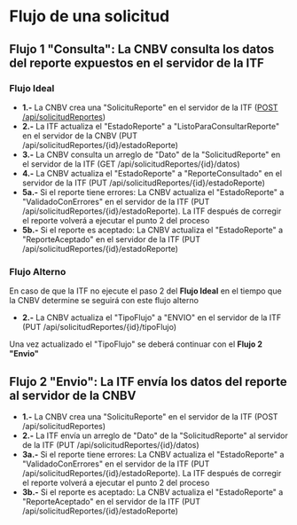 # Flujo de una solicitud

## Flujo 1 "Consulta":  La CNBV consulta los datos del reporte expuestos en el servidor de la ITF

### Flujo Ideal

* **1.-** La CNBV crea una "SolicituReporte" en el servidor de la ITF ([POST /api/solicitudReportes](api_ITF#post-apisolicitudreportes)) 
* **2.-** La ITF actualiza el "EstadoReporte" a "ListoParaConsultarReporte" en el servidor de la CNBV (PUT /api/solicitudReportes/{id}/estadoReporte)
* **3.-** La CNBV consulta un arreglo de "Dato" de la "SolicitudReporte" en el servidor de la ITF (GET /api/solicitudReportes/{id}/datos)
* **4.-** La CNBV actualiza el "EstadoReporte" a "ReporteConsultado" en el servidor de la ITF (PUT /api/solicitudReportes/{id}/estadoReporte)
* **5a.-** Si el reporte tiene errores: La CNBV actualiza el "EstadoReporte" a "ValidadoConErrores" en el servidor de la ITF (PUT /api/solicitudReportes/{id}/estadoReporte). La ITF después de corregir el reporte volverá a ejecutar el punto 2 del proceso 
* **5b.-** Si el reporte es aceptado: La CNBV actualiza el "EstadoReporte" a "ReporteAceptado" en el servidor de la ITF (PUT /api/solicitudReportes/{id}/estadoReporte)


### Flujo Alterno

En caso de que la ITF no ejecute el paso 2 del **Flujo Ideal** en el tiempo que la CNBV determine se seguirá con este flujo alterno

* **2.-** La CNBV actualiza el "TipoFlujo" a "ENVIO" en el servidor de la ITF (PUT /api/solicitudReportes/{id}/tipoFlujo)

Una vez actualizado el "TipoFlujo" se deberá continuar con el **Flujo 2 "Envio"**


## Flujo 2 "Envio":  La ITF envía los datos del reporte al servidor de la CNBV

* **1.-** La CNBV crea una "SolicituReporte" en el servidor de la ITF (POST /api/solicitudReportes)
* **2.-** La ITF envía un arreglo de "Dato" de la "SolicitudReporte" al servidor de la ITF (PUT /api/solicitudReportes/{id}/datos)
* **3a.-** Si el reporte tiene errores: La CNBV actualiza el "EstadoReporte" a "ValidadoConErrores" en el servidor de la ITF (PUT /api/solicitudReportes/{id}/estadoReporte). La ITF después de corregir el reporte volverá a ejecutar el punto 2 del proceso 
* **3b.-** Si el reporte es aceptado: La CNBV actualiza el "EstadoReporte" a "ReporteAceptado" en el servidor de la ITF (PUT /api/solicitudReportes/{id}/estadoReporte)